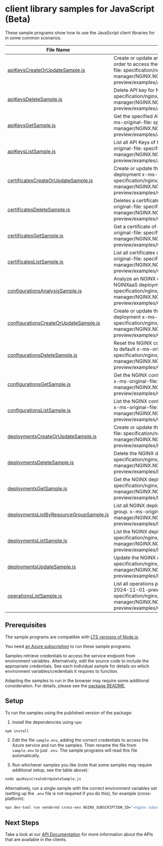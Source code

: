 # client library samples for JavaScript (Beta)

These sample programs show how to use the JavaScript client libraries for in some common scenarios.

| **File Name**                                                                   | **Description**                                                                                                                                                                                                                             |
| ------------------------------------------------------------------------------- | ------------------------------------------------------------------------------------------------------------------------------------------------------------------------------------------------------------------------------------------- |
| [apiKeysCreateOrUpdateSample.js][apikeyscreateorupdatesample]                   | Create or update an API Key for the Nginx deployment in order to access the dataplane API endpoint x-ms-original-file: specification/nginx/resource-manager/NGINX.NGINXPLUS/preview/2024-11-01-preview/examples/ApiKeys_CreateOrUpdate.json |
| [apiKeysDeleteSample.js][apikeysdeletesample]                                   | Delete API key for Nginx deployment x-ms-original-file: specification/nginx/resource-manager/NGINX.NGINXPLUS/preview/2024-11-01-preview/examples/ApiKeys_Delete.json                                                                        |
| [apiKeysGetSample.js][apikeysgetsample]                                         | Get the specified API Key of the given Nginx deployment x-ms-original-file: specification/nginx/resource-manager/NGINX.NGINXPLUS/preview/2024-11-01-preview/examples/ApiKeys_Get.json                                                       |
| [apiKeysListSample.js][apikeyslistsample]                                       | List all API Keys of the given Nginx deployment x-ms-original-file: specification/nginx/resource-manager/NGINX.NGINXPLUS/preview/2024-11-01-preview/examples/ApiKeys_List.json                                                              |
| [certificatesCreateOrUpdateSample.js][certificatescreateorupdatesample]         | Create or update the NGINX certificates for given NGINX deployment x-ms-original-file: specification/nginx/resource-manager/NGINX.NGINXPLUS/preview/2024-11-01-preview/examples/Certificates_CreateOrUpdate.json                            |
| [certificatesDeleteSample.js][certificatesdeletesample]                         | Deletes a certificate from the NGINX deployment x-ms-original-file: specification/nginx/resource-manager/NGINX.NGINXPLUS/preview/2024-11-01-preview/examples/Certificates_Delete.json                                                       |
| [certificatesGetSample.js][certificatesgetsample]                               | Get a certificate of given NGINX deployment x-ms-original-file: specification/nginx/resource-manager/NGINX.NGINXPLUS/preview/2024-11-01-preview/examples/Certificates_Get.json                                                              |
| [certificatesListSample.js][certificateslistsample]                             | List all certificates of given NGINX deployment x-ms-original-file: specification/nginx/resource-manager/NGINX.NGINXPLUS/preview/2024-11-01-preview/examples/Certificates_List.json                                                         |
| [configurationsAnalysisSample.js][configurationsanalysissample]                 | Analyze an NGINX configuration without applying it to the NGINXaaS deployment x-ms-original-file: specification/nginx/resource-manager/NGINX.NGINXPLUS/preview/2024-11-01-preview/examples/Configurations_Analysis.json                     |
| [configurationsCreateOrUpdateSample.js][configurationscreateorupdatesample]     | Create or update the NGINX configuration for given NGINX deployment x-ms-original-file: specification/nginx/resource-manager/NGINX.NGINXPLUS/preview/2024-11-01-preview/examples/Configurations_CreateOrUpdate.json                         |
| [configurationsDeleteSample.js][configurationsdeletesample]                     | Reset the NGINX configuration of given NGINX deployment to default x-ms-original-file: specification/nginx/resource-manager/NGINX.NGINXPLUS/preview/2024-11-01-preview/examples/Configurations_Delete.json                                  |
| [configurationsGetSample.js][configurationsgetsample]                           | Get the NGINX configuration of given NGINX deployment x-ms-original-file: specification/nginx/resource-manager/NGINX.NGINXPLUS/preview/2024-11-01-preview/examples/Configurations_Get.json                                                  |
| [configurationsListSample.js][configurationslistsample]                         | List the NGINX configuration of given NGINX deployment. x-ms-original-file: specification/nginx/resource-manager/NGINX.NGINXPLUS/preview/2024-11-01-preview/examples/Configurations_List.json                                               |
| [deploymentsCreateOrUpdateSample.js][deploymentscreateorupdatesample]           | Create or update the NGINX deployment x-ms-original-file: specification/nginx/resource-manager/NGINX.NGINXPLUS/preview/2024-11-01-preview/examples/Deployments_Create.json                                                                  |
| [deploymentsDeleteSample.js][deploymentsdeletesample]                           | Delete the NGINX deployment resource x-ms-original-file: specification/nginx/resource-manager/NGINX.NGINXPLUS/preview/2024-11-01-preview/examples/Deployments_Delete.json                                                                   |
| [deploymentsGetSample.js][deploymentsgetsample]                                 | Get the NGINX deployment x-ms-original-file: specification/nginx/resource-manager/NGINX.NGINXPLUS/preview/2024-11-01-preview/examples/Deployments_Get.json                                                                                  |
| [deploymentsListByResourceGroupSample.js][deploymentslistbyresourcegroupsample] | List all NGINX deployments under the specified resource group. x-ms-original-file: specification/nginx/resource-manager/NGINX.NGINXPLUS/preview/2024-11-01-preview/examples/Deployments_ListByResourceGroup.json                            |
| [deploymentsListSample.js][deploymentslistsample]                               | List the NGINX deployments resources x-ms-original-file: specification/nginx/resource-manager/NGINX.NGINXPLUS/preview/2024-11-01-preview/examples/Deployments_List.json                                                                     |
| [deploymentsUpdateSample.js][deploymentsupdatesample]                           | Update the NGINX deployment x-ms-original-file: specification/nginx/resource-manager/NGINX.NGINXPLUS/preview/2024-11-01-preview/examples/Deployments_Update.json                                                                            |
| [operationsListSample.js][operationslistsample]                                 | List all operations provided by Nginx.NginxPlus for the 2024-11-01-preview api version. x-ms-original-file: specification/nginx/resource-manager/NGINX.NGINXPLUS/preview/2024-11-01-preview/examples/Operations_List.json                   |

## Prerequisites

The sample programs are compatible with [LTS versions of Node.js](https://github.com/nodejs/release#release-schedule).

You need [an Azure subscription][freesub] to run these sample programs.

Samples retrieve credentials to access the service endpoint from environment variables. Alternatively, edit the source code to include the appropriate credentials. See each individual sample for details on which environment variables/credentials it requires to function.

Adapting the samples to run in the browser may require some additional consideration. For details, please see the [package README][package].

## Setup

To run the samples using the published version of the package:

1. Install the dependencies using `npm`:

```bash
npm install
```

2. Edit the file `sample.env`, adding the correct credentials to access the Azure service and run the samples. Then rename the file from `sample.env` to just `.env`. The sample programs will read this file automatically.

3. Run whichever samples you like (note that some samples may require additional setup, see the table above):

```bash
node apiKeysCreateOrUpdateSample.js
```

Alternatively, run a single sample with the correct environment variables set (setting up the `.env` file is not required if you do this), for example (cross-platform):

```bash
npx dev-tool run vendored cross-env NGINX_SUBSCRIPTION_ID="<nginx subscription id>" NGINX_RESOURCE_GROUP="<nginx resource group>" node apiKeysCreateOrUpdateSample.js
```

## Next Steps

Take a look at our [API Documentation][apiref] for more information about the APIs that are available in the clients.

[apikeyscreateorupdatesample]: https://github.com/Azure/azure-sdk-for-js/blob/main/sdk/nginx/arm-nginx/samples/v4-beta/javascript/apiKeysCreateOrUpdateSample.js
[apikeysdeletesample]: https://github.com/Azure/azure-sdk-for-js/blob/main/sdk/nginx/arm-nginx/samples/v4-beta/javascript/apiKeysDeleteSample.js
[apikeysgetsample]: https://github.com/Azure/azure-sdk-for-js/blob/main/sdk/nginx/arm-nginx/samples/v4-beta/javascript/apiKeysGetSample.js
[apikeyslistsample]: https://github.com/Azure/azure-sdk-for-js/blob/main/sdk/nginx/arm-nginx/samples/v4-beta/javascript/apiKeysListSample.js
[certificatescreateorupdatesample]: https://github.com/Azure/azure-sdk-for-js/blob/main/sdk/nginx/arm-nginx/samples/v4-beta/javascript/certificatesCreateOrUpdateSample.js
[certificatesdeletesample]: https://github.com/Azure/azure-sdk-for-js/blob/main/sdk/nginx/arm-nginx/samples/v4-beta/javascript/certificatesDeleteSample.js
[certificatesgetsample]: https://github.com/Azure/azure-sdk-for-js/blob/main/sdk/nginx/arm-nginx/samples/v4-beta/javascript/certificatesGetSample.js
[certificateslistsample]: https://github.com/Azure/azure-sdk-for-js/blob/main/sdk/nginx/arm-nginx/samples/v4-beta/javascript/certificatesListSample.js
[configurationsanalysissample]: https://github.com/Azure/azure-sdk-for-js/blob/main/sdk/nginx/arm-nginx/samples/v4-beta/javascript/configurationsAnalysisSample.js
[configurationscreateorupdatesample]: https://github.com/Azure/azure-sdk-for-js/blob/main/sdk/nginx/arm-nginx/samples/v4-beta/javascript/configurationsCreateOrUpdateSample.js
[configurationsdeletesample]: https://github.com/Azure/azure-sdk-for-js/blob/main/sdk/nginx/arm-nginx/samples/v4-beta/javascript/configurationsDeleteSample.js
[configurationsgetsample]: https://github.com/Azure/azure-sdk-for-js/blob/main/sdk/nginx/arm-nginx/samples/v4-beta/javascript/configurationsGetSample.js
[configurationslistsample]: https://github.com/Azure/azure-sdk-for-js/blob/main/sdk/nginx/arm-nginx/samples/v4-beta/javascript/configurationsListSample.js
[deploymentscreateorupdatesample]: https://github.com/Azure/azure-sdk-for-js/blob/main/sdk/nginx/arm-nginx/samples/v4-beta/javascript/deploymentsCreateOrUpdateSample.js
[deploymentsdeletesample]: https://github.com/Azure/azure-sdk-for-js/blob/main/sdk/nginx/arm-nginx/samples/v4-beta/javascript/deploymentsDeleteSample.js
[deploymentsgetsample]: https://github.com/Azure/azure-sdk-for-js/blob/main/sdk/nginx/arm-nginx/samples/v4-beta/javascript/deploymentsGetSample.js
[deploymentslistbyresourcegroupsample]: https://github.com/Azure/azure-sdk-for-js/blob/main/sdk/nginx/arm-nginx/samples/v4-beta/javascript/deploymentsListByResourceGroupSample.js
[deploymentslistsample]: https://github.com/Azure/azure-sdk-for-js/blob/main/sdk/nginx/arm-nginx/samples/v4-beta/javascript/deploymentsListSample.js
[deploymentsupdatesample]: https://github.com/Azure/azure-sdk-for-js/blob/main/sdk/nginx/arm-nginx/samples/v4-beta/javascript/deploymentsUpdateSample.js
[operationslistsample]: https://github.com/Azure/azure-sdk-for-js/blob/main/sdk/nginx/arm-nginx/samples/v4-beta/javascript/operationsListSample.js
[apiref]: https://learn.microsoft.com/javascript/api/@azure/arm-nginx?view=azure-node-preview
[freesub]: https://azure.microsoft.com/free/
[package]: https://github.com/Azure/azure-sdk-for-js/tree/main/sdk/nginx/arm-nginx/README.md
